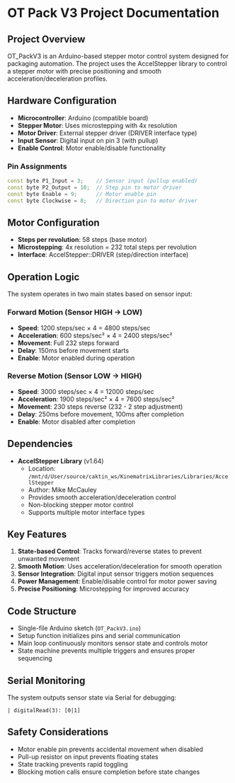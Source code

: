 # OT Pack V3 Project Documentation

## Project Overview
OT_PackV3 is an Arduino-based stepper motor control system designed for packaging automation. The project uses the AccelStepper library to control a stepper motor with precise positioning and smooth acceleration/deceleration profiles.

## Hardware Configuration
- **Microcontroller**: Arduino (compatible board)
- **Stepper Motor**: Uses microstepping with 4x resolution
- **Motor Driver**: External stepper driver (DRIVER interface type)
- **Input Sensor**: Digital input on pin 3 (with pullup)
- **Enable Control**: Motor enable/disable functionality

### Pin Assignments
```cpp
const byte P1_Input = 3;    // Sensor input (pullup enabled)
const byte P2_Output = 10;  // Step pin to motor driver
const byte Enable = 9;      // Motor enable pin
const byte Clockwise = 8;   // Direction pin to motor driver
```

## Motor Configuration
- **Steps per revolution**: 58 steps (base motor)
- **Microstepping**: 4x resolution = 232 total steps per revolution
- **Interface**: AccelStepper::DRIVER (step/direction interface)

## Operation Logic
The system operates in two main states based on sensor input:

### Forward Motion (Sensor HIGH → LOW)
- **Speed**: 1200 steps/sec × 4 = 4800 steps/sec
- **Acceleration**: 600 steps/sec² × 4 = 2400 steps/sec²
- **Movement**: Full 232 steps forward
- **Delay**: 150ms before movement starts
- **Enable**: Motor enabled during operation

### Reverse Motion (Sensor LOW → HIGH)
- **Speed**: 3000 steps/sec × 4 = 12000 steps/sec
- **Acceleration**: 1900 steps/sec² × 4 = 7600 steps/sec²
- **Movement**: 230 steps reverse (232 - 2 step adjustment)
- **Delay**: 250ms before movement, 100ms after completion
- **Enable**: Motor disabled after completion

## Dependencies
- **AccelStepper Library** (v1.64)
  - Location: `/mnt/d/User/source/caktin_ws/KinematrixLibraries/Libraries/AccelStepper`
  - Author: Mike McCauley
  - Provides smooth acceleration/deceleration control
  - Non-blocking stepper motor control
  - Supports multiple motor interface types

## Key Features
1. **State-based Control**: Tracks forward/reverse states to prevent unwanted movement
2. **Smooth Motion**: Uses acceleration/deceleration for smooth operation
3. **Sensor Integration**: Digital input sensor triggers motion sequences
4. **Power Management**: Enable/disable control for motor power saving
5. **Precise Positioning**: Microstepping for improved accuracy

## Code Structure
- Single-file Arduino sketch (`OT_PackV3.ino`)
- Setup function initializes pins and serial communication
- Main loop continuously monitors sensor state and controls motor
- State machine prevents multiple triggers and ensures proper sequencing

## Serial Monitoring
The system outputs sensor state via Serial for debugging:
```
| digitalRead(3): [0|1]
```

## Safety Considerations
- Motor enable pin prevents accidental movement when disabled
- Pull-up resistor on input prevents floating states
- State tracking prevents rapid toggling
- Blocking motion calls ensure completion before state changes
